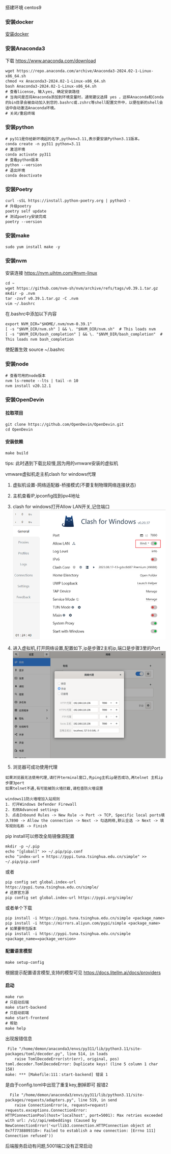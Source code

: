 搭建环境 centos9

### 安装docker
[安装docker](../09-操作系统/04-Docker/01-CentOS搭建Docker.md)

### 安装Anaconda3
下载 https://www.anaconda.com/download
```shell
wget https://repo.anaconda.com/archive/Anaconda3-2024.02-1-Linux-x86_64.sh
chmod +x Anaconda3-2024.02-1-Linux-x86_64.sh
bash Anaconda3-2024.02-1-Linux-x86_64.sh
# 查看license, 输入yes, 确定安装路径
# 当询问是否将Anaconda添加到环境变量时，通常建议选择 yes ，这样Anaconda和Conda的bin目录会被自动加入到您的.bashrc或.zshrc等shell配置文件中，以便在新的shell会话中自动激活Anaconda环境。
# 关闭/重启终端
```

### 安装python
```shell
# py311是你给新环境起的名字,python=3.11,表示要安装Python3.11版本。
conda create -n py311 python=3.11
# 激活环境
conda activate py311
# 查看python版本
python --version
# 退出环境
conda deactivate
```
### 安装Poetry
```shell
curl -sSL https://install.python-poetry.org | python3 -
# 升级poetry
poetry self update
# 测试poetry安装完成
poetry --version
```
### 安装make
```shell
sudo yum install make -y
```
### 安装nvm
安装连接 https://nvm.uihtm.com/#nvm-linux
```shell
cd ~
wget https://github.com/nvm-sh/nvm/archive/refs/tags/v0.39.1.tar.gz
mkdir -p .nvm
tar -zxvf v0.39.1.tar.gz -C .nvm
vim ~/.bashrc
```
在.bashrc中添加以下内容
```shell
export NVM_DIR="$HOME/.nvm/nvm-0.39.1"
[ -s "$NVM_DIR/nvm.sh" ] && \. "$NVM_DIR/nvm.sh"  # This loads nvm
[ -s "$NVM_DIR/bash_completion" ] && \. "$NVM_DIR/bash_completion"  # This loads nvm bash_completion
```
使配置生效
source ~/.bashrc
### 安装node
```shell
# 查看可用的node版本
nvm ls-remote --lts | tail -n 10
nvm install v20.12.1
```
### 安装OpenDevin
#### 拉取项目
```shell
git clone https://github.com/OpenDevin/OpenDevin.git
cd OpenDevin
```
#### 安装依赖
```shell
make build
```
tips: 此时遇到下载比较慢,因为用的vmware安装的虚拟机

vmware虚拟机走主机clash for windows代理

1. 虚拟机设置-网络适配器-桥接模式(不要复制物理网络连接状态)

2. 主机查看IP,ipconfig找到ipv4地址

3. clash for windows打开Allow LAN开关,记住端口
![img.png](img.png)

4. 进入虚拟机,打开网络设置,配置如下,ip是步骤2主机ip,端口是步骤3里的Port
![img_1.png](img_1.png)

5. 浏览器可成功使用代理
```text
如果浏览器无法使用代理,请打开terminal窗口,先ping主机ip是否成功,再telnet 主机ip 步骤3port
如果telnet不通,有可能被防火墙拦截,请检查防火墙设置

windows11防火墙增加入站规则
1. 打开Windows Defender Firewall
2. 右侧Advanced settings
3. 点击Inbound Rules -> New Rule -> Port -> TCP, Specific local ports填入7890 -> Allow the connection -> Next -> 勾选网络,默认全选 -> Next -> 填写规则名称 -> Finish
```
pip install可以修改全局镜像源配置
```shell
mkdir -p ~/.pip
echo "[global]" >> ~/.pip/pip.conf
echo "index-url = https://pypi.tuna.tsinghua.edu.cn/simple" >> ~/.pip/pip.conf
```
或者
```shell
pip config set global.index-url https://pypi.tuna.tsinghua.edu.cn/simple/
# 还原官方源
pip config set global.index-url https://pypi.org/simple/
```
或者单个下载
```shell
pip install -i https://pypi.tuna.tsinghua.edu.cn/simple <package_name>
pip install -i https://mirrors.aliyun.com/pypi/simple <package_name>
# 如果要带包版本
pip install -i https://pypi.tuna.tsinghua.edu.cn/simple <package_name==package_version>
```
#### 配置语言模型
```shell
make setup-config
```
根据提示配置语言模型,支持的模型可见 https://docs.litellm.ai/docs/providers

#### 启动
```shell
make run
# 只启动后端
make start-backend
# 只启动前端
make start-frontend
# 帮助
make help
```
出现报错信息
```text
 File "/home/demon/anaconda3/envs/py311/lib/python3.11/site-packages/toml/decoder.py", line 514, in loads
    raise TomlDecodeError(str(err), original, pos)
toml.decoder.TomlDecodeError: Duplicate keys! (line 5 column 1 char 158)
make: *** [Makefile:111：start-backend] 错误 1
```
是由于config.toml中出现了重复key,删掉即可
报错2
```text
  File "/home/demon/anaconda3/envs/py311/lib/python3.11/site-packages/requests/adapters.py", line 519, in send
    raise ConnectionError(e, request=request)
requests.exceptions.ConnectionError: HTTPConnectionPool(host='localhost', port=5001): Max retries exceeded with url: /v1//api/embeddings (Caused by NewConnectionError('<urllib3.connection.HTTPConnection object at 0x7f7738809310>: Failed to establish a new connection: [Errno 111] Connection refused'))
```
后端服务启动有问题,5001端口没有正常启动